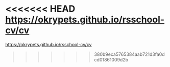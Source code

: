 <<<<<<< HEAD
https://okrypets.github.io/rsschool-cv/cv
=======
https://okrypets.github.io/rsschool-cv/cv
>>>>>>> 380b9eca5765384aab721d3fa0dcd01861009d2b
